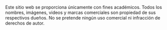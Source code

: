 Este sitio web se proporciona únicamente con fines académicos. Todos los nombres, imágenes, videos y marcas comerciales son propiedad de sus respectivos dueños. No se pretende ningún uso comercial ni infracción de derechos de autor.

